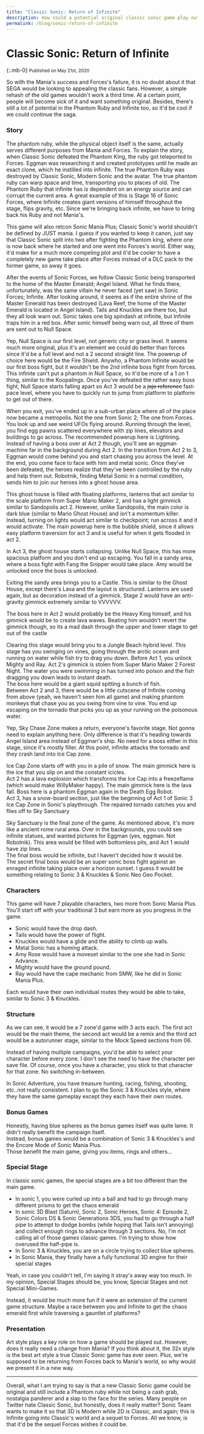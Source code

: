 ```yaml
---
title: "Classic Sonic: Return of Infinite"
description: How could a potential original classic sonic game play out?
permalink: /blog/sonic-return-of-infinite
---
```

# Classic Sonic: Return of Infinite
{:.mb-0}
<small class="font-italic font-weight-light font-underline">Published on May 21st, 2020</small>

So with the Mania's success and Forces's failure, it is no doubt about it that SEGA would be looking to appealing the classic fans. However, a simple rehash of the old games wouldn't work a third time. At a certain point, people will become sick of it and want something original. Besides, there's still a lot of potential in the Phantom Ruby and Infinite too, so it'd be cool if we could continue the saga.

### Story
The phantom ruby, while the physical object itself is the same, actually serves different purposes from Mania and Forces. To explain the story, when Classic Sonic defeated the Phantom King, the ruby got teleported to Forces. Eggman was researching it and created prototypes until he made an exact clone, which he instilled into infinite. The true Phantom Ruby was destroyed by Classic Sonic, Modern Sonic and the avatar. The true phantom ruby can warp space and time, transporting you to places of old. The Phantom Ruby that infinite has is dependent on an energy source and can corrupt the current area. A great example of this is Stage 16 of Sonic Forces, where Infinite creates giant versions of himself throughout the stage, flips gravity, etc. Since we're bringing back infinite, we have to bring back his Ruby and not Mania's.

This game will also retcon Sonic Mania Plus; Classic Sonic's world shouldn't be defined by JUST mania. I guess if you wanted to keep it canon, just say that Classic Sonic split into two after fighting the Phantom king, where one is now back where he started and one went into Forces's world. Either way, it'd make for a much more compeling plot and it'd be cooler to have a completely new game take place after Forces instead of a DLC pack to the former game, so away it goes.

After the events of Sonic Forces, we follow Classic Sonic being transported to the home of the Master Emerald; Angel Island. What he finds there, unfortunately, was the same villain he never faced (yet saw) in Sonic Forces; Infinite. After looking around, it seems as if the entire shrine of the Master Emerald has been destroyed (Lava Reef, the home of the Master Emerald is located in Angel Island). Tails and Knuckles are there too, but they all look warn out. Sonic takes one big spindash at infinite, but Infinite traps him in a red box. After sonic himself being warn out, all three of them are sent out to Null Space.

Yep, Null Space is our first level, not generic city or grass level. It seems much more original, plus it's an element we could do better than forces since it'd be a full level and not a 2 second straight line. The powerup of choice here would be the Fire Shield. Anywho, a Phantom Infinite would be our first boss fight, but it wouldn't be the 2nd infinite boss fight from forces. This infinite can't put a phantom in Null Space, so it'd be more of a 1 on 1 thing, similar to the Koopalings. Once you've defeated the rather easy boss fight, Null Space starts falling apart so Act 3 would be a ~~jojo reference~~ fast-pace level, where you have to quickly run to jump from platform to platform to get out of there.

When you exit, you've ended up in a sub-urban place where all of the place now became a metropolis. Not the one from Sonic 2; The one from Forces. You look up and see weird UFOs flying around. Running through the level, you find egg pawns scattered everywhere with zip lines, elevators and buildings to go across. The recommended powerup here is Lightning. Instead of having a boss over at Act 2 though, you'll see an eggman machine far in the background during Act 2. In the transition from Act 2 to 3, Eggman would come behind you and start chasing you across the level. At the end, you come face to face with him and metal sonic. Once they've been defeated, the heroes realize that they've been controlled by the ruby and help them out. Robotnik, finding Metal Sonic in a normal condition, sends him to join our heroes into a ghost house area.

This ghost house is filled with floating platforms, lanterns that act similar to the scale platform from Super Mario Maker 2, and has a light gimmick similar to Sandopolis act 2. However, unlike Sandopolis, the main color is dark blue (similar to Mario Ghost House) and isn't a momentum killer. Instead, turning on lights would act similar to checkpoint; run across it and it would activate. The main powerup here is the bubble shield, since it allows easy platform traversion for act 3 and is useful for when it gets flooded in act 2.

In Act 3, the ghost house starts collapsing. Unlike Null Space, this has more spacious platform and you don't end up escaping. You fall in a sandy area, where a boss fight with Fang the Snipper would take place. Amy would be unlocked once the boss is unlocked.

Exiting the sandy area brings you to a Castle. This is similar to the Ghost House, except there's Lava and the layout is structured. Lanterns are used again, but as decoration instead of a gimmick. Stage 2 would have an anti-gravity gimmick extremely similar to VVVVVV.

The boss here in Act 2 would probably be the Heavy King himself, and his gimmick would be to create lava waves. Beating him wouldn't revert the gimmick though, so its a mad dash through the upper and lower stage to get out of the castle

Clearing this stage would bring you to a Jungle Beach hybrid level. This stage has you swinging on vines, going through the arctic ocean and running on water while fish try to drag you down. Before Act 1, you unlock Mighty and Ray. Act 2's gimmick is stolen from Super Mario Maker 2 Forest Night. The water you were swimming in has turned into poison and the fish dragging you down leads to instant death.<br>
The boss here would be a giant squid spitting a bunch of fish.<br>
Between Act 2 and 3, there would be a little cutscene of Infinite coming from above (yeah, we haven't seen him all game) and making phantom monkeys that chase you as you swing from vine to vine. You end up escaping on the tornado that picks you up as your running on the poisonous water.

Yep, Sky Chase Zone makes a return, everyone's favorite stage. Not gonna need to explain anything here. Only difference is that it's heading towards Angel Island area instead of Eggman's ship. No need for a boss either in this stage, since it's mostly filler. At this point, infinite attacks the tornado and they crash land into Ice Cap zone.

Ice Cap Zone starts off with you in a pile of snow. The main gimmick here is the ice that you slip on and the constant icicles.<br>
Act 2 has a lava explosion which transforms the Ice Cap into a freezeflame (which would make WillyMaker happy). The main gimmick here is the lava fall. Boss here is a phantom Eggman again in the Death Egg Robot.<br>
Act 3, has a snow-board section, just like the beginning of Act 1 of Sonic 3 Ice Cap Zone in Sonic's playthrough. The repaired tornado catches you and flies off to Sky Sanctuary

Sky Sanctuary is the final zone of the game. As mentioned above, it's more like a ancient rome rural area. Over in the backgrounds, you could see infinite statues, and wanted pictures for Eggman (yes, eggman. Not Robotnik). This area would be filled with bottomless pits, and Act 1 would have zip lines.<br>
The final boss would be infinite, but I haven't decided how it would be.<br>
The secret final boss would be an super sonic boss fight against an enraged infinite taking place over a horizon sunset. I guess it would be something relating to Sonic 3 & Knuckles & Sonic Neo Geo Pocket.

### Characters
This game will have 7 playable characters, two more from Sonic Mania Plus. You'll start off with your traditional 3 but earn more as you progress in the game.
- Sonic would have the drop dash.
- Tails would have the power of flight.
- Knuckles would have a glide and the ability to climb up walls.
- Metal Sonic has a homing attack.
- Amy Rose would have a moveset similar to the one she had in Sonic Advance.
- Mighty would have the ground pound.
- Ray would have the cape mechanic from SMW, like he did in Sonic Mania Plus.

Each would have their own individual routes they would be able to take, similar to Sonic 3 & Knuckles.

### Structure
As we can see, it would be a 7 zone'd game with 3 acts each. The first act would be the main theme, the second act would be a remix and the third act would be a autorunner stage, similar to the Mock Speed sections from 06.

Instead of having multiple campaigns, you'd be able to select your character before every zone. I don't see the need to have the character per save file. Of course, once you have a character, you stick to that character for that zone. No switching in-between.

In Sonic Adventure, you have treasure hunting, racing, fishing, shooting, etc..not really consistent. I plan to go the Sonic 3 & Knuckles style, where they have the same gameplay except they each have their own routes.

### Bonus Games
Honestly, having blue spheres as the bonus games itself was quite lame. It didn't really benefit the campaign itself.<br>
Instead, bonus games would be a combination of Sonic 3 & Knuckles's and the Encore Mode of Sonic Mania Plus.<br>
Those benefit the main game, giving you items, rings and others...


### Special Stage
In classic sonic games, the special stages are a bit too different than the main game.
- In sonic 1, you were curled up into a ball and had to go through many different prisms to get the chaos emerald
- In sonic 3D Blast (Saturn), Sonic 2, Sonic Heroes, Sonic 4: Episode 2, Sonic Colors DS & Sonic Generations 3DS, you had to go through a half pipe to attempt to dodge bombs (while hoping that Tails isn't annoying) and collect enough rings to advance through 3 sections. No, I'm not calling all of those games classic games. I'm trying to show how overused the half-pipe is.
- In Sonic 3 & Knuckles, you are on a circle trying to collect blue spheres.
- In Sonic Mania, they finally have a fully functional 3D engine for their special stages

Yeah, in case you couldn't tell, I'm saying it stray's away way too much. In my opinion, Special Stages should be, you know, Special Stages and not Special Mini-Games.

Instead, it would be much more fun if it were an extension of the current game structure. Maybe a race between you and Infinite to get the chaos emerald first while traversing a gauntlet of platforms?


### Presentation
Art style plays a key role on how a game should be played out. However, does it really need a change from Mania? If you think about it, the 32x style is the best art style a true Classic Sonic game has ever seen. Plus, we're supposed to be returning from Forces back to Mania's world, so why would we present it in a new way.

---

Overall, what I am trying to say is that a new Classic Sonic game could be original and still include a Phantom ruby while not being a cash grab, nostalgia panderer and a slap to the face for the series. Many people on Twitter hate Classic Sonic, but honestly, does it really matter? Sonic Team wants to make it so that 3D is Modern while 2D is Classic, and again; this is Infinite going into Classic's world and a sequel to Forces. All we know, is that it'd be the sequel Forces wishes it could be.
